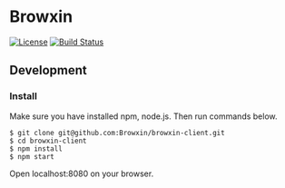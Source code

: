 # Browxin
[![License](https://img.shields.io/badge/License-Apache%202.0-blue.svg)](https://opensource.org/licenses/Apache-2.0)
[![Build Status](https://travis-ci.org/Browxin/browxin-client.svg?branch=master)](https://travis-ci.org/Browxin/browxin-client)

<!--
## What's Browxin?
First thing first, please check Browxin.

Browxin is a Platform of Web App.
You can use it as a start page, new tab, etc...
It can be used by pc, tablet, smart phone, even sidebar of browser.

As I said, it's a platform, so you can make your own App and commit.
All Apps should be free in Browxin.

-->
## Development

### Install
Make sure you have installed npm, node.js.
Then run commands below.

```
$ git clone git@github.com:Browxin/browxin-client.git
$ cd browxin-client
$ npm install
$ npm start
```

Open localhost:8080 on your browser.
<!--
### Provided API
-->
